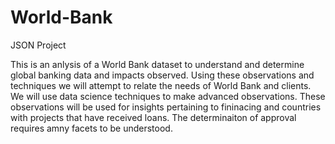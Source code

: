 # World-Bank
JSON Project

This is an anlysis of a World Bank dataset to understand and determine global banking data and impacts observed. Using these observations and techniques we will attempt to relate the needs of World Bank and clients. We will use data science techniques to make advanced observations. These observations will be used for insights pertaining to fininacing and countries with projects that have received loans. The determinaiton of approval requires amny facets to be understood. 
